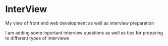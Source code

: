 # InterView
My view of front end web development as well as interview preparation

I am adding some inportant interview questions as well as tips for preparing to different types of interviews
